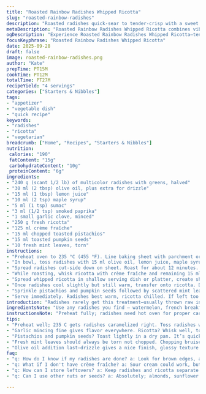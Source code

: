 ```yaml
---
title: "Roasted Rainbow Radishes Whipped Ricotta"
slug: "roasted-rainbow-radishes"
description: "Roasted radishes quick-sear to tender-crisp with a sweet and spiced glaze. Ricotta whipped with crème fraîche for tang and silk. Pistachios and pumpkin seeds add crunch; mint leaves freshen. Uses sumac and smoked paprika instead of garam masala and plain sour cream swapped with crème fraîche for depth. Radishes retain bite, not mushy. Roasting brings out natural sweetness, caramelizing edges. Simple, sneaky way to elevate humble radishes into a textured, layered starter with visual pop from color and crunch."
metaDescription: "Roasted Rainbow Radishes Whipped Ricotta combines vibrant radishes, creamy ricotta, and nutty crunch for a unique starter experience."
ogDescription: "Experience Roasted Rainbow Radishes Whipped Ricotta—tender radishes paired with airy ricotta and vibrant toppings for an irresistible dish."
focusKeyphrase: "Roasted Rainbow Radishes Whipped Ricotta"
date: 2025-09-28
draft: false
image: roasted-rainbow-radishes.png
author: "Kate"
prepTime: PT15M
cookTime: PT12M
totalTime: PT27M
recipeYield: "4 servings"
categories: ["Starters & Nibbles"]
tags:
- "appetizer"
- "vegetable dish"
- "quick recipe"
keywords:
- "radishes"
- "ricotta"
- "vegetarian"
breadcrumb: ["Home", "Recipes", "Starters & Nibbles"]
nutrition: 
 calories: "190"
 fatContent: "15g"
 carbohydrateContent: "10g"
 proteinContent: "6g"
ingredients:
- "240 g (scant 1/2 lb) of multicolor radishes with greens, halved"
- "30 ml (2 tbsp) olive oil, plus extra for drizzle"
- "15 ml (1 tbsp) lemon juice"
- "10 ml (2 tsp) maple syrup"
- "5 ml (1 tsp) sumac"
- "3 ml (1/2 tsp) smoked paprika"
- "1 small garlic clove, minced"
- "250 g fresh ricotta"
- "125 ml crème fraîche"
- "15 ml chopped toasted pistachios"
- "15 ml toasted pumpkin seeds"
- "10 fresh mint leaves, torn"
instructions:
- "Preheat oven to 235 °C (455 °F). Line baking sheet with parchment or silicone mats. Middle rack."
- "In bowl, toss radishes with 15 ml olive oil, lemon juice, maple syrup, sumac, smoked paprika, minced garlic; season with salt and cracked black pepper. Coat well."
- "Spread radishes cut-side down on sheet. Roast for about 12 minutes. Watch edges brown and caramelize, radishes soften but keep bite. Slight give under skewer but not mushy."
- "While roasting, whisk ricotta with crème fraîche and remaining 15 ml olive oil until fluffy and homogeneous. Salt and pepper to taste. Whisk longer if needed to aerate."
- "Spread whipped ricotta in shallow serving dish or platter, create shallow valley in center."
- "Once radishes cool slightly but still warm, transfer onto ricotta. Drizzle extra olive oil over all."
- "Sprinkle pistachios and pumpkin seeds followed by scattered mint leaves."
- "Serve immediately. Radishes best warm, ricotta chilled. If left too long, radishes soften too much and texture suffers."
introduction: "Radishes rarely get this treatment—usually thrown raw in salads or roasted alone without finesse. Roasting radishes cuts their peppery snap, softens the texture but not to mush — keeps some crunch. Darkened edges add subtle sweetness, contrasted by lemon and maple tones that balance earth and spice. Ricotta whipped with crème fraîche introduces creaminess with a tang that builds flavor complexity. Toasted nuts and seeds inject texture; herbs make it zing fresh. This dish plays on contrasts. Color pops on the plate from radish variety and mint. Nothing complicated but technique and timing matter. The radishes can cross from bitter to bland if overcooked, and the ricotta must be aerated for creaminess. Simple ingredients, swift delivery. Remember, watch visual cues not clock."
ingredientsNote: "Use any radishes you find — watermelon, french breakfast, or normal red. Trim greens but keep some for color; rinse well to remove grit. Olive oil makes roasting smooth but stable oils like avocado oil work if preferred. Maple syrup can switch to honey or agave but keep sweetness subtle — you don’t want candy. Sumac and smoked paprika replace garam masala to give tang and mild smokiness without overpowering. Garlic minces fine are essential to distribute flavor. Crème fraîche gives creamier richness than sour cream which tends to separate or turn sour quickly. Nuts and seeds can be replaced with almonds or sunflower seeds depending on availability; toast lightly to unlock flavor. Mint leaves torn, not chopped, to avoid bitterness and bruising."
instructionsNote: "Preheat fully; radishes need hot oven for proper caramelization. Tossing radishes ensures even coating—don’t skip or roast will be patchy. Arrange cut side down to brown the flat surface properly. Watch edges for browning cues: little dark spots appear as sugars caramelize, smell shifts from raw to nutty aromas. Radishes should be soft but a slight bite remains; piercing with skewer helps gauge doneness better than timers alone. Whisk ricotta and crème fraîche vigorously; if too dense, add a teaspoon or two of cold water or lemon juice to loosen. Salt well since ricotta can be bland. Assemble quickly once radishes come out; cooling too much dulls flavor and thickens ricotta. Drizzle oil last—adds gloss and mouthfeel. Nuts require toasting in dry pan until fragrant but not burnt; stir constantly to prevent bitterness. Mint needs gentle handling; add last for color and brightness."
tips:
- "Preheat well; 235 C gets radishes caramelized right. Toss radishes well; evenly coated is key. Aim for cut side down in the oven. Look for that slight browning."
- "Garlic mincing fine gives flavor everywhere. Ricotta? Whisk well, to aerate it. If too thick, cold water or lemon juice can lighten things up. Salt balances flavors."
- "Pistachios and pumpkin seeds? Toast lightly in a dry pan. It’s quick—watch closely, stir constantly to avoid the burnt taste. Adds depth, crunch to the dish."
- "Fresh mint leaves should always be torn not chopped. Chopping bruises them, brings out bitterness. Use layers of flavor from greens without overpowering profile."
- "Olive oil addition last—drizzle gives a nice finish, glossy texture. If radishes cool too much, reheat quickly. Flavor dulls otherwise; keep that vibrancy going."
faq:
- "q: How do I know if my radishes are done? a: Look for brown edges, a slight yield under a skewer. They should soften but still retain some crunch."
- "q: What if I don't have crème fraîche? a: Sour cream could work, but it may curdle or give a different taste. Yogurt could substitute too, if smoother."
- "q: How can I store leftovers? a: Keep radishes and ricotta separate. In airtight containers, chilled they hold better. Reheat radishes gently to avoid mush."
- "q: Can I use other nuts or seeds? a: Absolutely; almonds, sunflower seeds. Just toast them lightly. Taste changes can add another dimension to dish."

---
```


